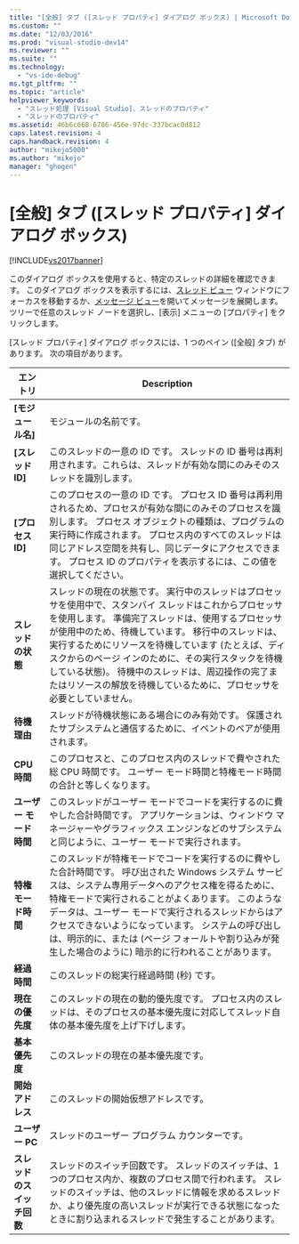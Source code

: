 ```yaml
---
title: "[全般] タブ ([スレッド プロパティ] ダイアログ ボックス) | Microsoft Docs"
ms.custom: ""
ms.date: "12/03/2016"
ms.prod: "visual-studio-dev14"
ms.reviewer: ""
ms.suite: ""
ms.technology: 
  - "vs-ide-debug"
ms.tgt_pltfrm: ""
ms.topic: "article"
helpviewer_keywords: 
  - "スレッド処理 [Visual Studio]、スレッドのプロパティ"
  - "スレッドのプロパティ"
ms.assetid: 46b6c668-6786-456e-97dc-337bcac0d812
caps.latest.revision: 4
caps.handback.revision: 4
author: "mikejo5000"
ms.author: "mikejo"
manager: "ghogen"
---
```

# [全般] タブ ([スレッド プロパティ] ダイアログ ボックス)
[!INCLUDE[vs2017banner](../code-quality/includes/vs2017banner.md)]

このダイアログ ボックスを使用すると、特定のスレッドの詳細を確認できます。  このダイアログ ボックスを表示するには、[スレッド ビュー](../debugger/threads-view.md) ウィンドウにフォーカスを移動するか、[メッセージ ビュー](../debugger/messages-view.md)を開いてメッセージを展開します。  ツリーで任意のスレッド ノードを選択し、\[表示\] メニューの \[プロパティ\] をクリックします。  
  
 \[スレッド プロパティ\] ダイアログ ボックスには、1 つのペイン \(\[全般\] タブ\) があります。  次の項目があります。  
  
|エントリ|Description|  
|----------|-----------------|  
|**\[モジュール名\]**|モジュールの名前です。|  
|**\[スレッド ID\]**|このスレッドの一意の ID です。  スレッドの ID 番号は再利用されます。これらは、スレッドが有効な間にのみそのスレッドを識別します。|  
|**\[プロセス ID\]**|このプロセスの一意の ID です。  プロセス ID 番号は再利用されるため、プロセスが有効な間にのみそのプロセスを識別します。  プロセス オブジェクトの種類は、プログラムの実行時に作成されます。  プロセス内のすべてのスレッドは同じアドレス空間を共有し、同じデータにアクセスできます。  プロセス ID のプロパティを表示するには、この値を選択してください。|  
|**スレッドの状態**|スレッドの現在の状態です。  実行中のスレッドはプロセッサを使用中で、スタンバイ スレッドはこれからプロセッサを使用します。  準備完了スレッドは、使用するプロセッサが使用中のため、待機しています。  移行中のスレッドは、実行するためにリソースを待機しています \(たとえば、ディスクからのページ インのために、その実行スタックを待機している状態\)。  待機中のスレッドは、周辺操作の完了またはリソースの解放を待機しているために、プロセッサを必要としていません。|  
|**待機理由**|スレッドが待機状態にある場合にのみ有効です。  保護されたサブシステムと通信するために、イベントのペアが使用されます。|  
|**CPU 時間**|このプロセスと、このプロセス内のスレッドで費やされた総 CPU 時間です。  ユーザー モード時間と特権モード時間の合計と等しくなります。|  
|**ユーザー モード時間**|このスレッドがユーザー モードでコードを実行するのに費やした合計時間です。  アプリケーションは、ウィンドウ マネージャーやグラフィックス エンジンなどのサブシステムと同じように、ユーザー モードで実行されます。|  
|**特権モード時間**|このスレッドが特権モードでコードを実行するのに費やした合計時間です。  呼び出された Windows システム サービスは、システム専用データへのアクセス権を得るために、特権モードで実行されることがよくあります。  このようなデータは、ユーザー モードで実行されるスレッドからはアクセスできないようになっています。  システムの呼び出しは、明示的に、または \(ページ フォールトや割り込みが発生した場合のように\) 暗示的に行われることがあります。|  
|**経過時間**|このスレッドの総実行経過時間 \(秒\) です。|  
|**現在の優先度**|このスレッドの現在の動的優先度です。  プロセス内のスレッドは、そのプロセスの基本優先度に対応してスレッド自体の基本優先度を上げ下げします。|  
|**基本優先度**|このスレッドの現在の基本優先度です。|  
|**開始アドレス**|このスレッドの開始仮想アドレスです。|  
|**ユーザー PC**|スレッドのユーザー プログラム カウンターです。|  
|**スレッドのスイッチ回数**|スレッドのスイッチ回数です。  スレッドのスイッチは、1 つのプロセス内か、複数のプロセス間で行われます。  スレッドのスイッチは、他のスレッドに情報を求めるスレッドか、より優先度の高いスレッドが実行できる状態になったときに割り込まれるスレッドで発生することがあります。|